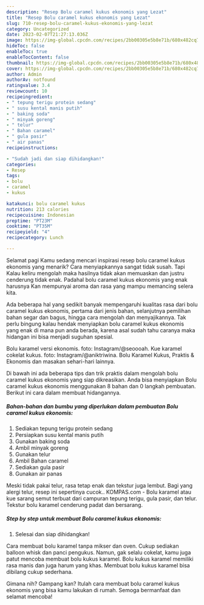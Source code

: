 ```yaml
---
description: "Resep Bolu caramel kukus ekonomis yang Lezat"
title: "Resep Bolu caramel kukus ekonomis yang Lezat"
slug: 710-resep-bolu-caramel-kukus-ekonomis-yang-lezat
category: Uncategorized
date: 2023-02-07T21:27:13.036Z
image: https://img-global.cpcdn.com/recipes/2bb00305e5b8e71b/680x482cq70/bolu-caramel-kukus-ekonomis-foto-resep-utama.jpg
hideToc: false
enableToc: true
enableTocContent: false
thumbnail: https://img-global.cpcdn.com/recipes/2bb00305e5b8e71b/680x482cq70/bolu-caramel-kukus-ekonomis-foto-resep-utama.jpg
cover: https://img-global.cpcdn.com/recipes/2bb00305e5b8e71b/680x482cq70/bolu-caramel-kukus-ekonomis-foto-resep-utama.jpg
author: Admin
authorAv: notfound
ratingvalue: 3.4
reviewcount: 10
recipeingredient:
- " tepung terigu protein sedang"
- " susu kental manis putih"
- " baking soda"
- " minyak goreng"
- " telur"
- " Bahan caramel"
- " gula pasir"
- " air panas"
recipeinstructions:

- "Sudah jadi dan siap dihidangkan!"
categories:
- Resep
tags:
- bolu
- caramel
- kukus

katakunci: bolu caramel kukus 
nutrition: 213 calories
recipecuisine: Indonesian
preptime: "PT23M"
cooktime: "PT35M"
recipeyield: "4"
recipecategory: Lunch

---
```



Selamat pagi Kamu sedang mencari inspirasi resep bolu caramel kukus ekonomis yang menarik? Cara menyiapkannya sangat tidak susah. Tapi Kalau keliru mengolah maka hasilnya tidak akan memuaskan dan justru cenderung tidak enak. Padahal bolu caramel kukus ekonomis yang enak harusnya Kan mempunyai aroma dan rasa yang mampu memancing selera kita.


Ada beberapa hal yang sedikit banyak mempengaruhi kualitas rasa dari bolu caramel kukus ekonomis, pertama dari jenis bahan, selanjutnya pemilihan bahan segar dan bagus, hingga cara mengolah dan menyajikannya. Tak perlu bingung kalau hendak menyiapkan bolu caramel kukus ekonomis yang enak di mana pun anda berada, karena asal sudah tahu caranya maka hidangan ini bisa menjadi suguhan spesial.

Bolu karamel versi ekonomis. foto: Instagram/@seoooah. Kue karamel cokelat kukus. foto: Instagram/@aniktriwina. Bolu Karamel Kukus, Praktis &amp; Ekonomis dan masakan sehari-hari lainnya.


Di bawah ini ada beberapa tips dan trik praktis dalam mengolah bolu caramel kukus ekonomis yang siap dikreasikan. Anda bisa menyiapkan Bolu caramel kukus ekonomis menggunakan 8 bahan dan 0 langkah pembuatan. Berikut ini cara dalam membuat hidangannya.

<!--inarticleads1-->

##### Bahan-bahan dan bumbu yang diperlukan dalam pembuatan Bolu caramel kukus ekonomis:

1. Sediakan  tepung terigu protein sedang
1. Persiapkan  susu kental manis putih
1. Gunakan  baking soda
1. Ambil  minyak goreng
1. Gunakan  telur
1. Ambil  Bahan caramel
1. Sediakan  gula pasir
1. Gunakan  air panas


Meski tidak pakai telur, rasa tetap enak dan tekstur juga lembut. Bagi yang alergi telur, resep ini sepertinya cucok.. KOMPAS.com - Bolu karamel atau kue sarang semut terbuat dari campuran tepung terigu, gula pasir, dan telur. Tekstur bolu karamel cenderung padat dan bersarang. 

<!--inarticleads2-->

##### Step by step untuk membuat Bolu caramel kukus ekonomis:


1. Selesai dan siap dihidangkan!

Cara membuat bolu karamel tanpa mikser dan oven. Cukup sediakan balloon whisk dan panci pengukus. Namun, gak selalu cokelat, kamu juga patut mencoba membuat bolu kukus karamel. Bolu kukus karamel memiliki rasa manis dan juga harum yang khas. Membuat bolu kukus karamel bisa dibilang cukup sederhana. 

Gimana nih? Gampang kan? Itulah cara membuat bolu caramel kukus ekonomis yang bisa kamu lakukan di rumah. Semoga bermanfaat dan selamat mencoba!
